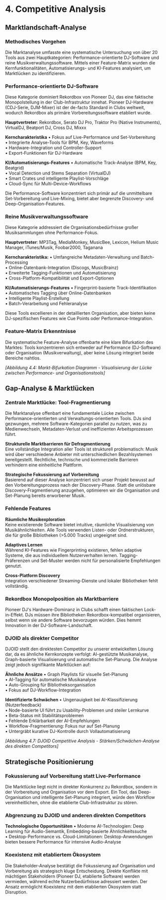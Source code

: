 # 4. Competitive Analysis

## Marktlandschaft-Analyse

### Methodisches Vorgehen

Die Marktanalyse umfasste eine systematische Untersuchung von über 20 Tools aus zwei Hauptkategorien: Performance-orientierte DJ-Software und reine Musikverwaltungssoftware. Mittels einer Feature-Matrix wurden die Kernfunktionalitäten, Automatisierungs- und KI-Features analysiert, um Marktlücken zu identifizieren.

### Performance-orientierte DJ-Software

Diese Kategorie dominiert Rekordbox von Pioneer DJ, das eine faktische Monopolstellung in der Club-Infrastruktur innehat. Pioneer DJ-Hardware (CDJ-Serie, DJM-Mixer) ist der de-facto Standard in Clubs weltweit, wodurch Rekordbox als primäre Vorbereitungssoftware etabliert wurde.

**Hauptvertreter**: Rekordbox, Serato DJ Pro, Traktor Pro (Native Instruments), VirtualDJ, Beatport DJ, Cross DJ, Mixxx

**Kerncharakteristika**
• Fokus auf Live-Performance und Set-Vorbereitung  
• Integrierte Analyse-Tools für BPM, Key, Waveforms  
• Hardware-Integration und Controller-Support  
• Export-Funktionen für DJ-Hardware

**KI/Automatisierungs-Features**
• Automatische Track-Analyse (BPM, Key, Beatgrid)  
• Vocal Detection und Stems Separation (VirtualDJ)  
• Smart Crates und intelligente Playlist-Vorschläge  
• Cloud-Sync für Multi-Device-Workflows

Die Performance-Software konzentriert sich primär auf die unmittelbare Set-Vorbereitung und Live-Mixing, bietet aber begrenzte Discovery- und Deep-Organisation-Features.

### Reine Musikverwaltungssoftware

Diese Kategorie addressiert die Organisationsbedürfnisse großer Musiksammlungen ohne Performance-Fokus.

**Hauptvertreter**: MP3Tag, MediaMonkey, MusicBee, Lexicon, Helium Music Manager, iTunes/Musik, Foobar2000, Taganana

**Kerncharakteristika:**
• Umfangreiche Metadaten-Verwaltung und Batch-Processing  
• Online-Datenbank-Integration (Discogs, MusicBrainz)  
• Erweiterte Tagging-Funktionen und Automatisierung  
• Cross-Platform-Kompatibilität und Export-Optionen

**KI/Automatisierungs-Features**
• Fingerprint-basierte Track-Identifikation  
• Automatisches Tagging über Online-Datenbanken  
• Intelligente Playlist-Erstellung  
• Batch-Verarbeitung und Fehleranalyse

Diese Tools excellieren in der detaillierten Organisation, aber bieten keine DJ-spezifischen Features wie Cue Points oder Performance-Integration.

### Feature-Matrix Erkenntnisse

Die systematische Feature-Analyse offenbarte eine klare Bifurkation des Marktes: Tools konzentrieren sich entweder auf Performance (DJ-Software) oder Organisation (Musikverwaltung), aber keine Lösung integriert beide Bereiche nahtlos.

*[Abbildung 4.4: Markt-Bifurkation Diagramm - Visualisierung der Lücke zwischen Performance- und Organisationstools]*

## Gap-Analyse & Marktlücken

### Zentrale Marktlücke: Tool-Fragmentierung

Die Marktanalyse offenbart eine fundamentale Lücke zwischen Performance-orientierten und Verwaltungs-orientierten Tools. DJs sind gezwungen, mehrere Software-Kategorien parallel zu nutzen, was zu Medienwechseln, Metadaten-Verlust und ineffizienten Arbeitsprozessen führt.

**Strukturelle Marktbarrieren für Defragmentierung**  
Eine vollständige Integration aller Tools ist strukturell problematisch: Musik wird über verschiedene Anbieter mit unterschiedlichen Bezahlsystemen bereitgestellt. Rechtliche, technische und kommerzielle Barrieren verhindern eine einheitliche Plattform.

**Strategische Fokussierung auf Vorbereitung**  
Basierend auf dieser Analyse konzentriert sich unser Projekt bewusst auf den Vorbereitungsprozess nach der Discovery-Phase. Statt die unlösbare Discovery-Fragmentierung anzugehen, optimieren wir die Organisation und Set-Planung bereits erworbener Musik.

### Fehlende Features

**Räumliche Musikexploration**  
Keine existierende Software bietet intuitive, räumliche Visualisierung von Musikähnlichkeiten. Alle Tools verwenden Listen- oder Ordnerstrukturen, die für große Bibliotheken (>5.000 Tracks) ungeeignet sind.

**Adaptives Lernen**  
Während KI-Features wie Fingerprinting existieren, fehlen adaptive Systeme, die aus individuellem Nutzerverhalten lernen. Tagging-Präferenzen und Set-Muster werden nicht für personalisierte Empfehlungen genutzt.

**Cross-Platform Discovery**  
Integration verschiedener Streaming-Dienste und lokaler Bibliotheken fehlt vollständig.

### Rekordbox Monopolposition als Marktbarriere

Pioneer DJ's Hardware-Dominanz in Clubs schafft einen faktischen Lock-in-Effekt. DJs müssen ihre Bibliotheken Rekordbox-kompatibel organisieren, selbst wenn sie andere Software bevorzugen würden. Dies hemmt Innovation in der DJ-Software-Landschaft.

### DJOID als direkter Competitor

DJOID stellt den direktesten Competitor zu unserer entwickelten Lösung dar, da es ähnliche Kernkonzepte verfolgt: AI-gestützte Musikanalyse, Graph-basierte Visualisierung und automatische Set-Planung. Die Analyse zeigt jedoch signifikante Marktlücken auf:

**Ähnliche Ansätze**
• Graph Playlists für visuelle Set-Planung  
• AI-Tagging für automatische Musikanalyse  
• Auto-Grouping für Bibliotheksorganisation  
• Fokus auf DJ-Workflow-Integration

**Identifizierte Schwächen**
• Ungenauigkeit bei AI-Klassifizierung (Nutzerfeedback)  
• Node-basierte UI führt zu Usability-Problemen und steiler Lernkurve  
• Beta-Status mit Stabilitätsproblemen  
• Fehlende Erklärbarkeit der AI-Empfehlungen  
• Workflow-Fragmentierung: Fokus nur auf Set-Planung  
• Untergräbt kurative DJ-Kontrolle durch Vollautomatisierung

*[Abbildung 4.7: DJOID Competitive Analysis - Stärken/Schwächen-Analyse des direkten Competitors]*

## Strategische Positionierung

### Fokussierung auf Vorbereitung statt Live-Performance

Die Marktlücke liegt nicht in direkter Konkurrenz zu Rekordbox, sondern in der Vorbereitung und Organisation vor dem Export. Ein Tool, das Deep-Organisation und intelligente Set-Planung integriert, würde den Workflow vereinheitlichen, ohne die etablierte Club-Infrastruktur zu stören.

### Abgrenzung zu DJOID und anderen direkten Competitors

**Technologische Opportunitäten**
• Moderne AI-Technologien: Deep Learning für Audio-Semantik, Embedding-basierte Ähnlichkeitssuche  
• Desktop-Performance vs. Cloud-Limitationen: Desktop-Anwendungen bieten bessere Performance für intensive Audio-Analyse

### Koexistenz mit etabliertem Ökosystem

Die Stakeholder-Analyse bestätigt die Fokussierung auf Organisation und Vorbereitung als strategisch kluge Entscheidung. Direkte Konflikte mit mächtigen Stakeholdern (Pioneer DJ, etablierte Software) werden vermieden, während echte Nutzerbedürfnisse adressiert werden. Der Ansatz ermöglicht Koexistenz mit dem etablierten Ökosystem statt Disruption.

